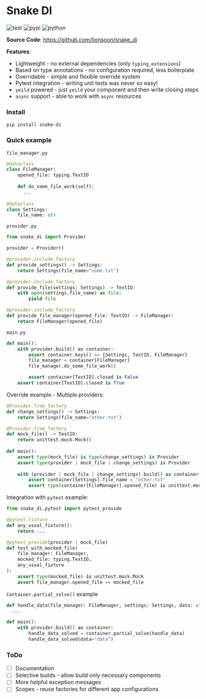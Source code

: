 # Snake DI
![test](https://github.com/lionsoon/snake_di/actions/workflows/nox-test.yml/badge.svg)
![pypi](https://img.shields.io/pypi/v/snake-di?color=%2334D058)
![python](https://img.shields.io/pypi/pyversions/snake-di.svg?color=%2334D058)

**Source Code**: https://github.com/lionsoon/snake_di  

**Features**:
* Lightweight - no external dependencies (only `typing_extensions`)
* Based on type annotations - no configuration required, less boilerplate
* Overridable - simple and flexible override system
* Pytest integration - writing unit tests was never so easy!
* `yeild` powered - just `yeild` your component and then write closing steps
* `async` support - able to work with `async` resources

### Install
```commandline
pip install snake-di
```

### Quick example
`file_manager.py`
```python
@dataclass
class FileManager:
    opened_file: typing.TextIO
    
    def do_some_file_work(self): 
      ...
    
@dataclass
class Settings:
    file_name: str
```
`provider.py`
```python
from snake_di import Provider

provider = Provider()

@provider.include_factory
def provide_settings() -> Settings:
    return Settings(file_name="some.txt")

@provider.include_factory
def provide_file(settings: Settings) -> TextIO:
    with open(settings.file_name) as file:
        yield file

@provider.include_factory
def provide_file_manager(opened_file: TextIO) -> FileManager:
    return FileManager(opened_file)
```
`main.py`
```python
def main():
    with provider.build() as container:
        assert container.keys() == {Settings, TextIO, FileManager}
        file_manager = container[FileManager]
        file_manager.do_some_file_work()

        assert container[TextIO].closed is False
    assert container[TextIO].closed is True
```
Override example - Multiple providers: 
```python
@Provider.from_factory
def change_settings() -> Settings:
    return Settings(file_name="other.txt")

@Provider.from_factory
def mock_file() -> TextIO:
    return unittest.mock.Mock()
    
def main():
    assert type(mock_file) is type(change_settings) is Provider
    assert type(provider | mock_file | change_settings) is Provider
    
    with (provider | mock_file | change_settings).build() as container:
        assert container[Settings].file_name = "other.txt"
        assert type(container[FileManager].opened_file) is unittest.mock.Mock
```
Integration with `pytest` example:
```python
from snake_di.pytest import pytest_provide

@pytest.fixture
def any_usual_fixture():
    return ...

@pytest_provide(provider | mock_file)
def test_with_mocked_file(
    file_manager: FileManager, 
    mocked_file: typing.TextIO, 
    any_usual_fixture
):
    assert type(mocked_file) is unittest.mock.Mock
    assert file_manager.opened_file == mocked_file
```
`Container.partial_solve()` example
```python
def handle_data(file_manager: FileManager, settings: Settings, data: str):
  ...

def main():
    with provider.build() as container:
        handle_data_solved = container.partial_solve(handle_data)
        handle_data_solved(data="data")
```

### ToDo
- [ ] Documentation  
- [ ] Selective builds - allow build only necessary components  
- [ ] More helpful exception messages  
- [ ] Scopes - reuse factories for different app configurations  
